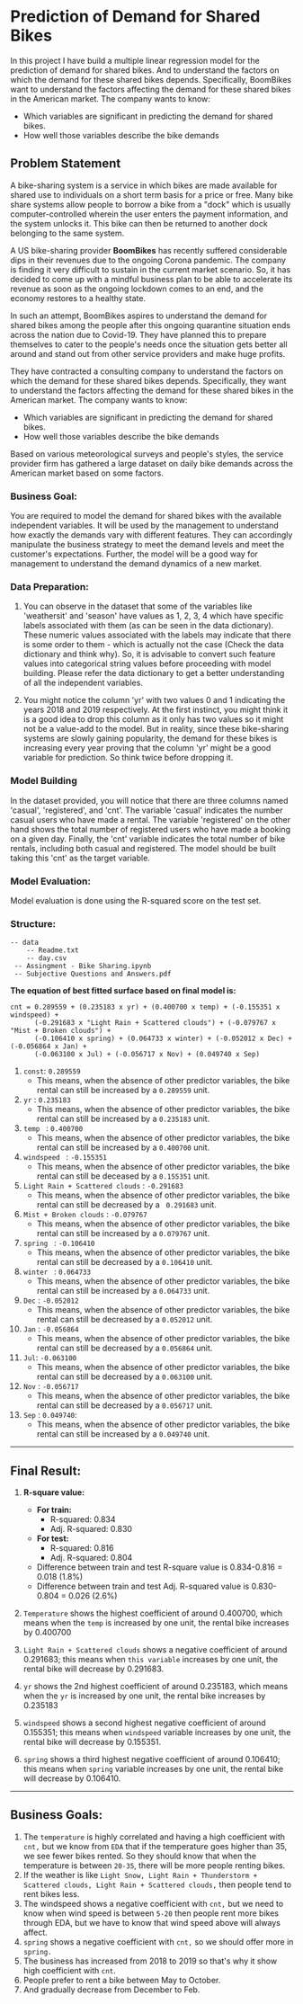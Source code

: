 # Prediction of Demand for Shared Bikes
In this project I have build a multiple linear regression model for the prediction of demand for shared bikes.
And to understand the factors on which the demand for these shared bikes depends. Specifically, BoomBikes want to understand the factors affecting the demand for these shared bikes in the American market. The company wants to know:

- Which variables are significant in predicting the demand for shared bikes.
- How well those variables describe the bike demands


## Problem Statement
A bike-sharing system is a service in which bikes are made available for shared use to individuals on a short term basis for a price or free. Many bike share systems allow people to borrow a bike from a "dock" which is usually computer-controlled wherein the user enters the payment information, and the system unlocks it. This bike can then be returned to another dock belonging to the same system.

A US bike-sharing provider **BoomBikes** has recently suffered considerable dips in their revenues due to the ongoing Corona pandemic. The company is finding it very difficult to sustain in the current market scenario. So, it has decided to come up with a mindful business plan to be able to accelerate its revenue as soon as the ongoing lockdown comes to an end, and the economy restores to a healthy state. 

In such an attempt, BoomBikes aspires to understand the demand for shared bikes among the people after this ongoing quarantine situation ends across the nation due to Covid-19. They have planned this to prepare themselves to cater to the people's needs once the situation gets better all around and stand out from other service providers and make huge profits.

They have contracted a consulting company to understand the factors on which the demand for these shared bikes depends. Specifically, they want to understand the factors affecting the demand for these shared bikes in the American market. The company wants to know:

- Which variables are significant in predicting the demand for shared bikes.
- How well those variables describe the bike demands

Based on various meteorological surveys and people's styles, the service provider firm has gathered a large dataset on daily bike demands across the American market based on some factors. 


### Business Goal:
You are required to model the demand for shared bikes with the available independent variables. It will be used by the management to understand how exactly the demands vary with different features. They can accordingly manipulate the business strategy to meet the demand levels and meet the customer's expectations. Further, the model will be a good way for management to understand the demand dynamics of a new market. 

### Data Preparation:

1. You can observe in the dataset that some of the variables like 'weathersit' and 'season' have values as 1, 2, 3, 4 which have specific labels associated with them (as can be seen in the data dictionary). These numeric values associated with the labels may indicate that there is some order to them - which is actually not the case (Check the data dictionary and think why). So, it is advisable to convert such feature values into categorical string values before proceeding with model building. Please refer the data dictionary to get a better understanding of all the independent variables.

2. You might notice the column 'yr' with two values 0 and 1 indicating the years 2018 and 2019 respectively. At the first instinct, you might think it is a good idea to drop this column as it only has two values so it might not be a value-add to the model. But in reality, since these bike-sharing systems are slowly gaining popularity, the demand for these bikes is increasing every year proving that the column 'yr' might be a good variable for prediction. So think twice before dropping it. 

### Model Building

In the dataset provided, you will notice that there are three columns named 'casual', 'registered', and 'cnt'. The variable 'casual' indicates the number casual users who have made a rental. The variable 'registered' on the other hand shows the total number of registered users who have made a booking on a given day. Finally, the 'cnt' variable indicates the total number of bike rentals, including both casual and registered. The model should be built taking this 'cnt' as the target variable.

### Model Evaluation:
Model evaluation is done using the R-squared score on the test set.

### Structure:

	-- data
	 	-- Readme.txt
	 	-- day.csv
	 -- Assingment - Bike Sharing.ipynb
	 -- Subjective Questions and Answers.pdf


**The equation of best fitted surface based on final model is:**

    cnt = 0.289559 + (0.235183 x yr) + (0.400700 x temp) + (-0.155351 x windspeed) + 
          (-0.291683 x "Light Rain + Scattered clouds") + (-0.079767 x "Mist + Broken clouds") + 
          (-0.106410 x spring) + (0.064733 x winter) + (-0.052012 x Dec) + (-0.056864 x Jan) + 
          (-0.063100 x Jul) + (-0.056717 x Nov) + (0.049740 x Sep)

1. `const`: `0.289559`
    - This means, when the absence of other predictor variables, the bike rental can still be increased by a `0.289559` unit.
2. `yr` : `0.235183`
    - This means, when the absence of other predictor variables, the bike rental can still be increased by a `0.235183` unit.
3. `temp ` : `0.400700`
    - This means, when the absence of other predictor variables, the bike rental can still be increased by a `0.400700` unit.
4. `windspeed ` : `-0.155351`
    - This means, when the absence of other predictor variables, the bike rental can still be deceased by a `0.155351` unit.
5. `Light Rain + Scattered clouds` : `-0.291683` 
    - This means, when the absence of other predictor variables, the bike rental can still be decreased by a ` 0.291683` unit.
6. `Mist + Broken clouds` : `-0.079767` 
    - This means, when the absence of other predictor variables, the bike rental can still be increased by a `0.079767` unit.
7. `spring ` : `-0.106410`
    - This means, when the absence of other predictor variables, the bike rental can still be decreased by a `0.106410` unit.
8. `winter ` : `0.064733`
    - This means, when the absence of other predictor variables, the bike rental can still be increased by a `0.064733` unit.
9. `Dec` : `-0.052012`
    - This means, when the absence of other predictor variables, the bike rental can still be decreased by a `0.052012` unit.
10. `Jan` : `-0.056864`
    - This means, when the absence of other predictor variables, the bike rental can still be decreased by a `0.056864` unit.
11. `Jul`: `-0.063100`
    - This means, when the absence of other predictor variables, the bike rental can still be decreased by a `0.063100` unit.
12. `Nov` : `-0.056717`     
    - This means, when the absence of other predictor variables, the bike rental can still be decreased by a `0.056717` unit.
13. `Sep` : `0.049740`:
    - This means, when the absence of other predictor variables, the bike rental can still be increased by a `0.049740` unit.
****


## Final Result:

1. **R-square value:**
	-  **For train:**
		- R-squared: 0.834
		- Adj. R-squared: 0.830
	- **For test:**
		- R-squared: 0.816
		- Adj. R-squared: 0.804
	- Difference between train and test R-square value is 0.834-0.816 = 0.018 (1.8%)
	- Difference between train and test Adj. R-squared value is 0.830-0.804 = 0.026 (2.6%)


2. `Temperature` shows the highest coefficient of around 0.400700, which means when the `temp` is increased by one unit, the rental bike increases by 0.400700
3. `Light Rain + Scattered clouds` shows a negative coefficient of around 0.291683; this means when `this variable` increases by one unit, the rental bike will decrease by 0.291683.
4. `yr` shows the 2nd  highest coefficient of around 0.235183, which means when the `yr` is increased by one unit, the rental bike increases by 0.235183
5. `windspeed` shows a second highest negative coefficient of around 0.155351; this means when `windspeed` variable increases by one unit, the rental bike will decrease by 0.155351.
6. `spring` shows a third highest negative coefficient of around 0.106410; this means when `spring` variable increases by one unit, the rental bike will decrease by 0.106410.
****

## Business Goals:
1. The `temperature` is highly correlated and having a high coefficient with `cnt,` but we know from `EDA` that if the temperature goes higher than 35, we see fewer bikes rented. So they should know that when the temperature is between `20-35`, there will be more people renting bikes. 
2. If the weather is like `Light Snow, Light Rain + Thunderstorm + Scattered clouds, Light Rain + Scattered clouds,` then people tend to rent bikes less. 
3. The windspeed shows a negative coefficient with `cnt,` but we need to know when wind speed is between `5-20` then people rent more bikes through EDA, but we have to know that wind speed above will always affect.
4. `spring` shows a negative coefficient with `cnt,` so we should offer more in `spring.`
5. The business  has increased from 2018 to 2019 so that's why it show high coefficient with `cnt`.
6. People prefer to rent a bike between May to October.
7. And gradually decrease from December to Feb.


